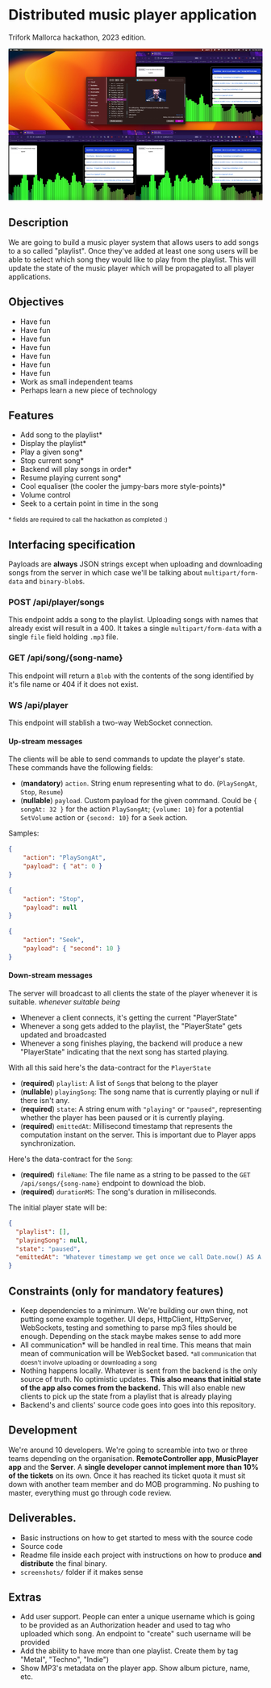 # Distributed music player application
Trifork Mallorca hackathon, 2023 edition.

<div align="center">
  <img src="pictures/screenshot.png" height="300">
</div>

## Description 
We are going to build a music player system that allows users to add songs to a so called "playlist". Once they've added at least one song users will be able to select which song they would like to play from the playlist. This will update the state of the music player which will be propagated to all player applications.

## Objectives
- Have fun
- Have fun
- Have fun
- Have fun
- Have fun
- Have fun
- Have fun
- Work as small independent teams
- Perhaps learn a new piece of technology


## Features 
- Add song to the playlist*
- Display the playlist*
- Play a given song*
- Stop current song*
- Backend will play songs in order*
- Resume playing current song*
- Cool equaliser (the cooler the jumpy-bars more style-points)*
- Volume control
- Seek to a certain point in time in the song

<small>* fields are required to call the hackathon as completed :)</small>
## Interfacing specification

Payloads are **always** JSON strings except when uploading and downloading songs from the server in which case we'll be talking about `multipart/form-data` and `binary-blob`s.

### POST /api/player/songs

This endpoint adds a song to the playlist. Uploading songs with names that already exist will result in a 400. It takes a single `multipart/form-data` with a single `file` field holding `.mp3` file.

### GET /api/song/{song-name}

This endpoint will return a `Blob` with the contents of the song identified by it's file name or 404 if it does not exist.

### WS /api/player

This endpoint will stablish a two-way WebSocket connection.

#### Up-stream messages
The clients will be able to send commands to update the player's state. These commands have the following fields:

- (**mandatory**) `action`. String enum representing what to do. (`PlaySongAt`, `Stop`, `Resume`)
- (**nullable**) `payload`. Custom payload for the given command. Could be `{ songAt: 32 }` for the action `PlaySongAt`; `{volume: 10}` for a potential `SetVolume` action or `{second: 10}` for a `Seek` action.

Samples:

```json
{
    "action": "PlaySongAt",
    "payload": { "at": 0 }
}
```

```json
{
    "action": "Stop",
    "payload": null
}
```

```json
{
    "action": "Seek",
    "payload": { "second": 10 }
}
```

#### Down-stream messages

The server will broadcast to all clients the state of the player whenever it is suitable. _whenever suitable being_

- Whenever a client connects, it's getting the current "PlayerState"
- Whenever a song gets added to the playlist, the "PlayerState" gets updated and broadcasted
- Whenever a song finishes playing, the backend will produce a new "PlayerState" indicating that the next song has started playing.


With all this said here's the data-contract for the `PlayerState`

* (**required**) `playlist`: A list of `Song`s that belong to the player
* (**nullable**) `playingSong`: The song name that is currently playing or null if there isn't any.
* (**required**) `state`: A string enum with `"playing"` or `"paused"`, representing whether the player has been paused or it is currently playing.
* (**required**) `emittedAt`: Millisecond timestamp that represents the computation instant on the server. This is important due to Player apps synchronization.

Here's the data-contract for the `Song`:

* (**required**) `fileName`: The file name as a string to be passed to the `GET /api/songs/{song-name}` endpoint to download the blob.
* (**required**) `durationMS`: The song's duration in milliseconds.


The initial player state will be:

```json
{
  "playlist": [],
  "playingSong": null,
  "state": "paused",
  "emittedAt": "Whatever timestamp we get once we call Date.now() AS A NUMBER"
}
```


## Constraints **(only for mandatory features)**
- Keep dependencies to a minimum. We're building our own thing, not putting some example together. UI deps, HttpClient, HttpServer, WebSockets, testing and something to parse mp3 files should be enough. Depending on the stack maybe makes sense to add more
- All communication* will be handled in real time. This means that main mean of communication will be WebSocket based. <small>*all communication that doesn't involve uploading or downloading a song</small>
- Nothing happens locally. Whatever is sent from the backend is the only source of truth. No optimistic updates. **This also means that initial state of the app also comes from the backend.** This will also enable new clients to pick up the state from a playlist that is already playing
- Backend's and clients' source code goes into goes into this repository.

## Development
We're around 10 developers. We're going to screamble into two or three teams depending on the organisation. **RemoteController app**, **MusicPlayer app** and the **Server**. A **single developer cannot implement more than 10% of the tickets** on its own. Once it has reached its ticket quota it must sit down with another team member and do MOB programming. No pushing to master, everything must go through code review.

## Deliverables.
- Basic instructions on how to get started to mess with the source code
- Source code
- Readme file inside each project with instructions on how to produce **and distribute** the final binary.
- `screenshots/` folder if it makes sense


## Extras

- Add user support. People can enter a unique username which is going to be provided as an Authorization header and used to tag who uploaded which song. An endpoint to "create" such username will be provided
- Add the ability to have more than one playlist. Create them by tag "Metal", "Techno", "Indie")
- Show MP3's metadata on the player app. Show album picture, name, etc.
